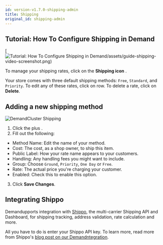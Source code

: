 ```yaml
---
id: version-v1.7.0-shipping-admin
title: Shipping
original_id: shipping-admin
---
```

    
## Tutorial: How To Configure Shipping in Demand

[![Tutorial: How To Configure Shipping in Demand/assets/guide-shipping-video-screenshot.png)](https://www.youtube.com/watch?v=fiR_kV1GBdg)

To manage your shipping rates, click on the **Shipping icon** <i class="rui font-icon fa fa-truck"></i>.

Your store comes with three default shipping methods: `Free`, `Standard`, and `Priority`. To edit any of these rates, click on row. To delete a rate, click on **Delete**.

## Adding a new shipping method

![](/assets/admin-dashboard-shipping-2.png "DemandCluster Shipping")

1. Click the plus <i class="font-icon fa fa-plus"></i>.
2. Fill out the following:

- Method Name: Edit the name of your method.
- Cost: The cost, as a shop owner, to ship this item.
- Public Label: How your rate name appears to your customers.
- Handling: Any handling fees you might want to include.
- Group: Choose `Ground`, `Priority`, `One Day` or `Free`.
- Rate: The actual price you're charging your customer.
- Enabled: Check this to enable this option.

3. Click **Save Changes**.

## Integrating Shippo

Demandupports integration with [Shippo](https://goshippo.com/), the multi-carrier Shipping API and Dashboard, for shipping tracking, address validation, rate calculation and more.

All you have to do is enter your Shippo API key. To learn more, read more from Shippo's [blog post on our Demandntegration](https://goshippo.com/blog/how-reaction-commerce-built-shipping-using-shippo/).
